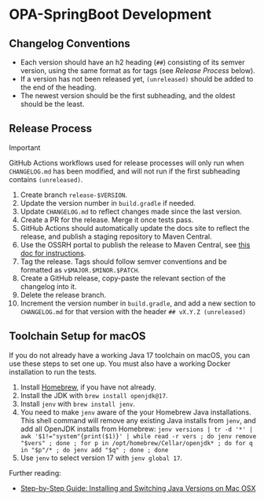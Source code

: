 # OPA-SpringBoot Development

## Changelog Conventions

* Each version should have an h2 heading (`##`) consisting of its semver version, using the same format as for tags (see *Release Process* below).
* If a version has not been released yet, `(unreleased)` should be added to the end of the heading.
* The newest version should be the first subheading, and the oldest should be the least.

## Release Process

> [!IMPORTANT]
> GitHub Actions workflows used for release processes will only run when `CHANGELOG.md` has been modified, and will not run if the first subheading contains `(unreleased)`.

1. Create branch `release-$VERSION`.
2. Update the version number in `build.gradle` if needed.
3. Update `CHANGELOG.md` to reflect changes made since the last version.
4. Create a PR for the release. Merge it once tests pass.
5. GitHub Actions should automatically update the docs site to reflect the release, and publish a staging repository to Maven Central.
6. Use the OSSRH portal to publish the release to Maven Central, see [this doc for instructions](https://styrainc.github.io/opa-java/maintenance/releases/).
7. Tag the release. Tags should follow semver conventions and be formatted as `v$MAJOR.$MINOR.$PATCH`.
8. Create a GitHub release, copy-paste the relevant section of the changelog into it.
9. Delete the release branch.
10. Increment the version number in `build.gradle`, and add a new section to `CHANGELOG.md` for that version with the header `## vX.Y.Z (unreleased)`

## Toolchain Setup for macOS

If you do not already have a working Java 17 toolchain on macOS, you can use these steps to set one up. You must also have a working Docker installation to run the tests.

1. Install [Homebrew](https://brew.sh/), if you have not already.
2. Install the JDK with `brew install openjdk@17`.
3. Install `jenv` with `brew install jenv`.
4. You need to make `jenv` aware of the your Homebrew Java installations. This shell command will remove any existing Java installs from `jenv`, and add all OpenJDK installs from Homebrew: `jenv versions | tr -d '*' | awk '$1!="system"{print($1)}' | while read -r vers ; do jenv remove "$vers" ; done ; for p in /opt/homebrew/Cellar/openjdk* ; do for q in "$p"/* ; do jenv add "$q" ; done ; done`
5. Use `jenv` to select version 17 with `jenv global 17`.

Further reading:

* [Step-by-Step Guide: Installing and Switching Java Versions on Mac OSX](https://medium.com/@haroldfinch01/step-by-step-guide-installing-and-switching-java-versions-on-mac-osx-f3896b9872f4)
